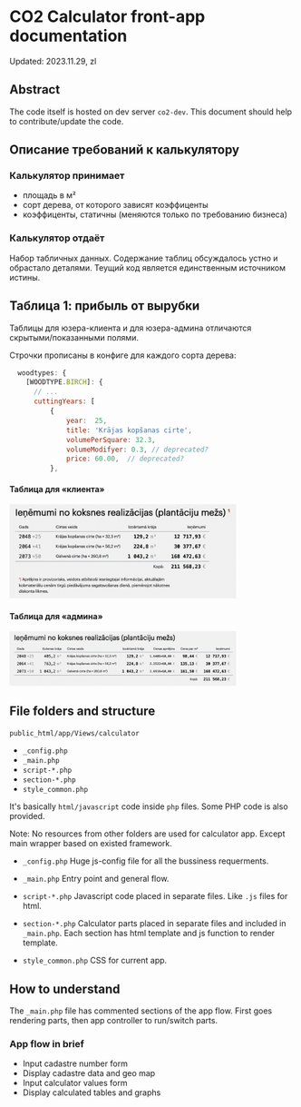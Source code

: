 # CO2 Calculator front-app documentation
Updated: 2023.11.29, zl

## Abstract
The code itself is hosted on dev server `co2-dev`. This document should help to contribute/update the code.

## Описание требований к калькулятору

### Калькулятор принимает
- площадь в м²
- сорт дерева, от которого зависят коэффиценты
- коэффиценты, статичны (меняются только по требованию бизнеса)

### Калькулятор отдаёт
Набор табличных данных. Содержание таблиц обсуждалось устно и обрастало деталями. Теущий код является единственным источником истины.

## Таблица 1: прибыль от вырубки
Таблицы для юзера-клиента и для юзера-админа отличаются скрытыми/показанными полями.

Строчки прописаны в конфиге для каждого сорта дерева:
```js
  woodtypes: {
    [WOODTYPE.BIRCH]: {
      // ...
      cuttingYears: [
          {
              year:  25,
              title: 'Krājas kopšanas cirte',
              volumePerSquare: 32.3,
              volumeModifyer: 0.3, // deprecated?
              price: 60.00,  // deprecated?
          },
```

#### Таблица для «клиента»
<img src="./CO2-AppDocumentationFiles/OutputTable1-client.png" width="400" />  

#### Таблица для «админа»
<img src="./CO2-AppDocumentationFiles/OutputTable1-admin.png" width="400" />  






## File folders and structure
`public_html/app/Views/calculator`
- `_config.php`
- `_main.php`
- `script-*.php`
- `section-*.php`
- `style_common.php`

It's basically `html/javascript` code inside `php` files. Some PHP code is also provided.

Note: No resources from other folders are used for calculator app. Except main wrapper based on existed framework.

- `_config.php`
  Huge js-config file for all the bussiness requerments.

- `_main.php`
  Entry point and general flow.

- `script-*.php`
  Javascript code placed in separate files. Like `.js` files for html.

- `section-*.php`
Calculator parts placed in separate files and included in `_main.php`. Each section has html template and js function to render template.

- `style_common.php`
  CSS for current app.

## How to understand
The `_main.php` file has commented sections of the app flow. First goes rendering parts, then app controller to run/switch parts.

### App flow in brief
- Input cadastre number form
- Display cadastre data and geo map
- Input calculator values form
- Display calculated tables and graphs
